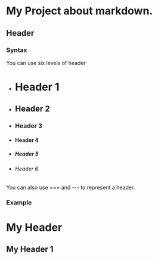 # My Project about markdown.
## Header
### Syntax
You can use six levels of header
* # Header 1
* ## Header 2
* ### Header 3
* #### Header 4
* ##### Header 5
* ###### Header 6

You can also use === and --- to represent a header.

### Example
My Header
===

My Header 1
---
